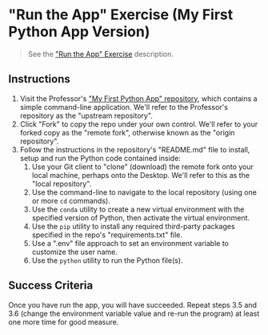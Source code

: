 # "Run the App" Exercise (My First Python App Version)

> See the ["Run the App" Exercise](README.md) description.

## Instructions

  1. Visit the Professor's ["My First Python App" repository](https://github.com/prof-rossetti/my-first-python-app), which contains a simple command-line application. We'll refer to the Professor's repository as the "upstream repository".
  2. Click "Fork" to copy the repo under your own control. We'll refer to your forked copy as the "remote fork", otherwise known as the "origin repository".
  3. Follow the instructions in the repository's "README.md" file to install, setup and run the Python code contained inside:
     1. Use your Git client to "clone" (download) the remote fork onto your local machine, perhaps onto the Desktop. We'll refer to this as the "local repository".
     2. Use the command-line to navigate to the local repository (using one or more `cd` commands).
     3. Use the `conda` utility to create a new virtual environment with the specified version of Python, then activate the virtual environment.
     4. Use the `pip` utility to install any required third-party packages specified in the repo's "requirements.txt" file.
     5. Use a ".env" file approach to set an environment variable to customize the user name.
     6. Use the `python` utility to run the Python file(s).

## Success Criteria

Once you have run the app, you will have succeeded. Repeat steps 3.5 and 3.6 (change the environment variable value and re-run the program) at least one more time for good measure.
